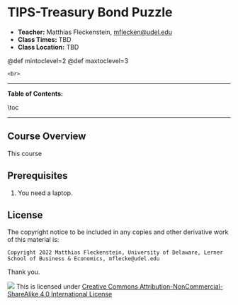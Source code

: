 
# TIPS-Treasury Bond Puzzle


* **Teacher:** Matthias Fleckenstein, [mflecken@udel.edu](mailto:mflecken@udel.edu)
* **Class Times:** TBD
* **Class Location:** TBD

@def mintoclevel=2 
@def maxtoclevel=3

~~~
<br>
~~~

---

**Table of Contents:**

\toc

---

## Course Overview

This course

## Prerequisites

1. You need a laptop. 



## License

The copyright notice to be included in any copies and other derivative work of this material is:

```
Copyright 2022 Matthias Fleckenstein, University of Delaware, Lerner School of Business & Economics, mflecke@udel.edu
```

Thank you.

![](https://licensebuttons.net/l/by-nc-sa/4.0/80x15.png) This is licensed under [Creative Commons Attribution-NonCommercial-ShareAlike 4.0 International License](http://creativecommons.org/licenses/by-nc-sa/4.0/)
